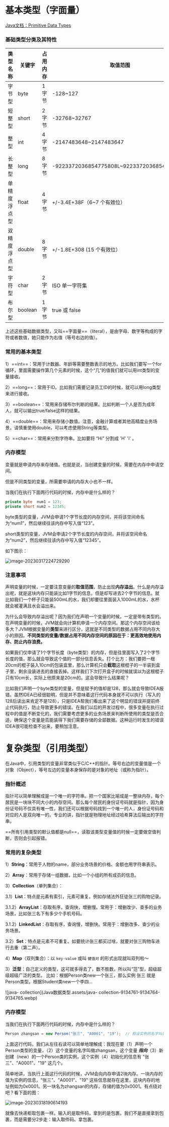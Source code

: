 # 基本类型（字面量）



[Java文档：Primitive Data Types](https://docs.oracle.com/javase/tutorial/java/nutsandbolts/datatypes.html)



### 基础类型分类及其特性

| 类型名称     | 关键字  | 占用内存 | 取值范围                                   |
| ------------ | ------- | -------- | ------------------------------------------ |
| 字节型       | byte    | 1 字节   | -128~127                                   |
| 短整型       | short   | 2 字节   | -32768~32767                               |
| 整型         | int     | 4 字节   | -2147483648~2147483647                     |
| 长整型       | long    | 8 字节   | -9223372036854775808L~9223372036854775807L |
| 单精度浮点型 | float   | 4 字节   | +/-3.4E+38F（6~7 个有效位）                |
| 双精度浮点型 | double  | 8 字节   | +/-1.8E+308 (15 个有效位）                 |
| 字符型       | char    | 2 字节   | ISO 单一字符集                             |
| 布尔型       | boolean | 1 字节   | true 或 false                              |

上述这些基础数据类型，又叫==字面量==（literal），是由字母、数字等构成的字符或者数值，她只能作为右值（等号右边的值）。



### 常用的基本类型

1）==int==：常用于计数器、年龄等需要整数表示的地方。比如我们要写一个for循环，里面需要操作第几个元素的时候，这个“几”的值我们就可以用int类型的变量接收。

2）==long==：常用于ID。比如我们需要记录员工ID的时候，就可以用long类型来进行接收。

3）==boolean==：常用来存储布尔判断的结果。比如判断一个人是否为成年人，就可以输出true/false这样的结果。

4）==double==：常用来存储小数值。注意，金融计算或者其他高精度业务场景，请慎重使用double，可以考虑使用String等类型。

5）==char==：常用来分割字符串。比如要将  “Hi”  分割成   'H'    'i'    。



### 内存模型

变量就是申请内存来存储值。也就是说，当创建变量的时候，需要在内存中申请空间。

但是不同类型的变量，所需要申请的内存大小也不一样。

当我们在执行下面两行代码的时候，内存中是什么样的？

```java
private byte  num1 = 123;
private short num2 = 12345;
```

byte类型的变量，JVM会申请1个字节长度的内存空间，并将该空间命名为“num1”，然后继续往该内存中写入值“123”。

short类型的变量，JVM会申请2个字节长度的内存空间，并将该空间命名为“num2”，然后继续往该内存中写入值“12345”。

如下图示：

![image-20230317224729290](Java数据类型.assets/image-20230317224729290.png)

### 注意事项

声明变量的时候，一定要注意变量的**取值范围**，防止出现**内存溢出**。什么是内存溢出呢，就是这块内存只能装比如1字节的信息，但是却写进去2个字节的信息。就比如我们一个杯子只能装500mL的水，我们却要往里面装入1000mL的水，水杯就会被灌满且水会溢出来。

为什么会导致内存溢出呢？因为我们在声明一个变量的时候，一定是带有类型的。在声明变量的时候，JVM就会向计算机申请一个内存空间。那这个内存空间该给多大？JVM根据变量的**类型**来进行区分，这就是不同类型的数据占用不同内存大小的原因。**不同类型的变量/数据占用不同内存空间的原因在于：更高效地使用内存、防止内存浪费。**

如果我们仅申请了1个字节长度（byte类型）的内存，但是往里面写入了2个字节长度的值，那么就会导致这个值的一部分信息丢失。打个比方：我们要把一根20cm的棍子装入10cm的包装盒里，那么计算机只会**截取**这根棍子的一半装到盒子里，剩余没装进去的直接丢掉。这样我们下次打开盒子的时候就误以为这根棍子只有10cm长，实际上他原来是20cm的。这会导致什么结果呢？

比如我们声明一个byte类型的变量，但是赋予的值却是128，那么就会导致IDEA报错。虽然IDEA已经很聪明，但是并不意味着这行代码本身就不可以执行（写入的128后读出来肯定不是128），只是IDEA帮我们看出来了这个明显的错误并提前终止代码执行，防止导致更多的错误。在我们以后的开发过程中，很多变量在执行过程中的值是不断变化的，我们需要考虑更多的业务场景来判断所使用的类型是否合适，确保这个变量是否能装得下我们需要存储的全部数据。这种运行时发生的错误IDEA很可能检查不出来，要稍加注意。









# 复杂类型（引用类型）

在Java中，引用类型的变量非常类似于C/C++的指针。等号右边的变量值是一个对象（Object），等号左边的变量本身保存的是对象的地址（或称为指针）。



### 指针概述

指针可以简单理解成是一个唯一的字符串。把一个国家比喻成是一整块内存，每个居民是一块块不同大小的内存空间。那么每个居民的身份证号码就是指针，因为身份证号码不仅具有唯一性，我们还可以根据号码找到一个唯一的人，身份证号码和对应的人是双向唯一的。专业的讲，指针就是物理地址经过哈希算法后输出的字符串。

==所有引用类型的默认值都是null==，读取该类型变量值的时候一定要做空值判断，否则会引起报错。



### 常用的复杂类型

1）**String**：常用于人物的name，部分业务场景的价格、金额也用字符串表示。

2）**Array**：常用于存储一组数据，比如一个小组的所有成员的信息。

3）**Collection**（单列集合）：

​      3.1）**List**：特点是元素有索引，元素可重复。例如存储法外狂徒张三的购物记录。

​			   3.1.2）**ArrayList**：存取有序，查询快，增删慢。常用于：增删改少、查多的业务场景，比如张三名下有多少个手机号码。

​			   3.1.2）**LinkedList**：存取有序，查询慢，增删快。常用于：增删改多、查少的业务场景。

​      3.2）**Set**：特点是元素不可重复。如要统计张三都买过啥，就要对张三购物车进行去重（第二声）。

4）**Map**（双列集合）：以 `key-value` 或叫 `健值对` 的形式出现就叫双列啦～

3）**泛型**：自己定义的类型，这可就多得去了，数不胜数，所以叫“范”型，超级超级超级广泛的类型。
      比如：根据Person类new一个张三，那么实例 张三 就是Person类型。根据Student类new一个李四...



![java- collection](Java数据类型.assets/java- collection-9134761-9134764-9134765.webp)

### 内存模型

当我们在执行下面两行代码的时候，内存中是什么样的？

```java
Person zhangsan = new Person("张三", "A0001", "19");  // 假设实例的名字叫张三，学号是A0001，19岁。
```

上面这行代码，我们从左往右读可以简单地理解成：我现在要（1）声明一个Person类型的变量，（2）这个变量的名字叫做zhangsan，这个变量 ***指向***（3）新创建（new）的一个Person类的实例，这个实例（4）初始化的信息有 "张三"、"A0001"、"19" 这几个。

简单地讲，当执行上面这行代码的时候，JVM会向内存申请2块内存。一块内存的值为实例的信息，"张三"、"A0001"、"19" 这些信息就存在这里，这块内存的地址例如为0x0001。另一块名为zhangsan的内存，存储的值为0x0001。有点绕对吧？看下面的图：

![image-20230318190614193](Java数据类型.assets/image-20230318190614193.png)

就像去快递柜取包裹一样。输入的是取件码，拿到的是包裹。我们不是直接拿到包裹，而是需要分2步走：输入取件码、拿包裹。





























